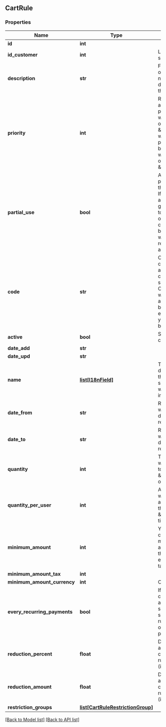 ## CartRule

### Properties
Name | Type | Description | Notes
------------ | ------------- | ------------- | -------------
**id** | **int** |  | [optional] 
**id_customer** | **int** | Limit to a single user | [optional] 
**description** | **str** | For your eyes only. This will never be displayed to the customer | [optional] 
**priority** | **int** | Rules are applied by priority. A rule with a priority of \&quot;1\&quot; will be processed before one with a priority of \&quot;2\&quot; | [optional] 
**partial_use** | **bool** | Allow to partial use this cart rule. If cart rule amount is greater than total customer order, a new cart rule will be created with the remainder amount. | [optional] 
**code** | **str** | Code used by customer to add it on his cart summary. Caution: rule will automatically be applied to everyone if you leave it blank | [optional] 
**active** | **bool** | Status of the cart rule | [optional] 
**date_add** | **str** |  | [optional] 
**date_upd** | **str** |  | [optional] 
**name** | [**list[I18nField]**](#I18nField) | This will be displayed in the cart summary, as well as on the invoice | [optional] 
**date_from** | **str** | Rule starts when this date is reached | [optional] 
**date_to** | **str** | Rule ends when this date is reached | [optional] 
**quantity** | **int** | The cart rule will be applied to the first \&quot;X\&quot; orders only | [optional] 
**quantity_per_user** | **int** | A customer will only be able to use the cart rule \&quot;X\&quot; time(s) | [optional] 
**minimum_amount** | **int** | You can choose a minimum amount for the cart, either with taxes or not | [optional] 
**minimum_amount_tax** | **int** |  | [optional] 
**minimum_amount_currency** | **int** | Currency ID | [optional] 
**every_recurring_payments** | **bool** | If customer cart contains a subscription, select if cart rule will apply on recurring payments | [optional] 
**reduction_percent** | **float** | Discount applied to cart when rule is added (in %). | [optional] 
**reduction_amount** | **float** | Discount applied to cart when rule is added (in currency). | [optional] 
**restriction_groups** | [**list[CartRuleRestrictionGroup]**](#CartRuleRestrictionGroup) |  | [optional] 

[[Back to Model list]](#documentation-for-models) [[Back to API list]](#documentation-for-api-endpoints)


